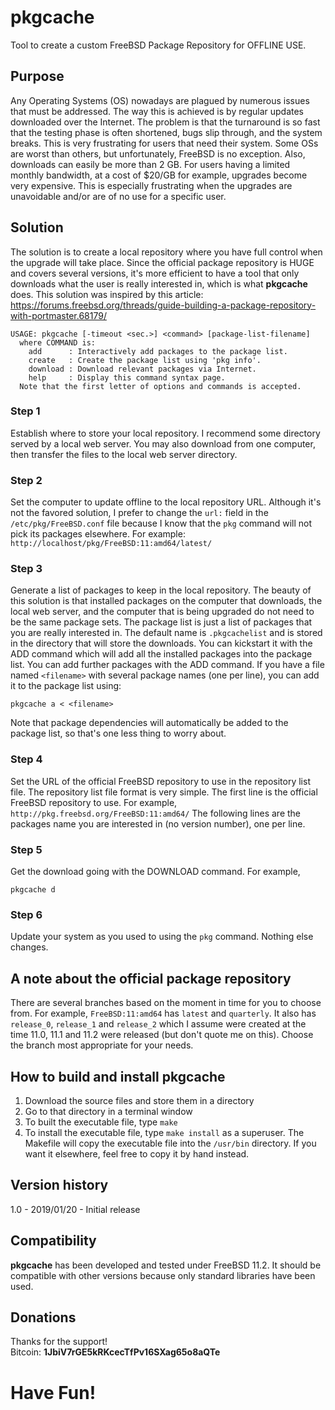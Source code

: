 # pkgcache
Tool to create a custom FreeBSD Package Repository for OFFLINE USE.

## Purpose

Any Operating Systems (OS) nowadays are plagued by numerous issues that must be addressed.  The way this is achieved is by regular updates downloaded over the Internet.  The problem is that the turnaround is so fast that the testing phase is often shortened, bugs slip through, and the system breaks.  This is very frustrating for users that need their system.  Some OSs are worst than others, but unfortunately, FreeBSD is no exception.  Also, downloads can easily be more than 2 GB.  For users having a limited monthly bandwidth, at a cost of $20/GB for example, upgrades become very expensive.  This is especially frustrating when the upgrades are unavoidable and/or are of no use for a specific user.

## Solution

The solution is to create a local repository where you have full control when the upgrade will take place.  Since the official package repository is HUGE and covers several versions, it's more efficient to have a tool that only downloads what the user is really interested in, which is what **pkgcache** does.  This solution was inspired by this article:
https://forums.freebsd.org/threads/guide-building-a-package-repository-with-portmaster.68179/

```
USAGE: pkgcache [-timeout <sec.>] <command> [package-list-filename]
  where COMMAND is:
    add      : Interactively add packages to the package list.
    create   : Create the package list using 'pkg info'.
    download : Download relevant packages via Internet.
    help     : Display this command syntax page.
  Note that the first letter of options and commands is accepted.
```

### Step 1
Establish where to store your local repository.  I recommend some directory served by a local web server.  You may also download from one computer, then transfer the files to the local web server directory.

### Step 2
Set the computer to update offline to the local repository URL.  Although it's not the favored solution, I prefer to change the `url:` field in the `/etc/pkg/FreeBSD.conf` file because I know that the `pkg` command will not pick its packages elsewhere.  For example: `http://localhost/pkg/FreeBSD:11:amd64/latest/`

### Step 3
Generate a list of packages to keep in the local repository.  The beauty of this solution is that installed packages on the computer that downloads, the local web server, and the computer that is being upgraded do not need to be the same package sets.  The package list is just a list of packages that you are really interested in.  The default name is `.pkgcachelist` and is stored in the directory that will store the downloads.  You can kickstart it with the ADD command which will add all the installed packages into the package list.  You can add further packages with the ADD command.  If you have a file named `<filename>` with several package names (one per line), you can add it to the package list using:
```
pkgcache a < <filename>
```
Note that package dependencies will automatically be added to the package list, so that's one less thing to worry about.

### Step 4
Set the URL of the official FreeBSD repository to use in the repository list file.  The repository list file format is very simple.  The first line is the official FreeBSD repository to use.  For example, `http://pkg.freebsd.org/FreeBSD:11:amd64/`  The following lines are the packages name you are interested in (no version number), one per line.

### Step 5
Get the download going with the DOWNLOAD command.  For example,
```
pkgcache d
```

### Step 6
Update your system as you used to using the `pkg` command.  Nothing else changes.

## A note about the official package repository
There are several branches based on the moment in time for you to choose from.  For example, `FreeBSD:11:amd64` has `latest` and `quarterly`.  It also has `release_0`, `release_1` and `release_2` which I assume were created at the time 11.0, 11.1 and 11.2 were released (but don't quote me on this).  Choose the branch most appropriate for your needs.

## How to build and install pkgcache
1. Download the source files and store them in a directory
2. Go to that directory in a terminal window
3. To built the executable file, type `make`
4. To install the executable file, type `make install` as a superuser.  The Makefile will copy the executable file into the
`/usr/bin` directory.  If you want it elsewhere, feel free to copy it by hand instead.

## Version history
1.0 - 2019/01/20 - Initial release

## Compatibility
**pkgcache** has been developed and tested under FreeBSD 11.2.  It should be compatible with other versions because only standard
libraries have been used.

## Donations
Thanks for the support!  
Bitcoin: **1JbiV7rGE5kRKcecTfPv16SXag65o8aQTe**

# Have Fun!

